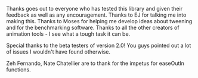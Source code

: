 Thanks goes out to everyone who has tested this library and given their feedback as well as any encouragement. Thanks to EJ for talking me into making this. Thanks to Moses for helping me develop ideas about tweening and for the benchmarking software. Thanks to all the other creators of animation tools - I see what a tough task it can be.

Special thanks to the beta testers of version 2.0! You guys pointed out a lot of issues I wouldn't have found otherwise.

Zeh Fernando, Nate Chatellier are to thank for the impetus for easeOutIn functions.